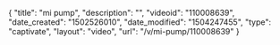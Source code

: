 {
    "title": "mi pump",
    "description": "",
    "videoid": "110008639",
    "date_created": "1502526010",
    "date_modified": "1504247455",
    "type": "captivate",
    "layout": "video",
    "url": "\/v\/mi-pump\/110008639"
}
